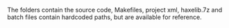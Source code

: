 The folders contain the source code, Makefiles, project xml, haxelib.7z and batch files contain hardcoded paths, but are available for reference.